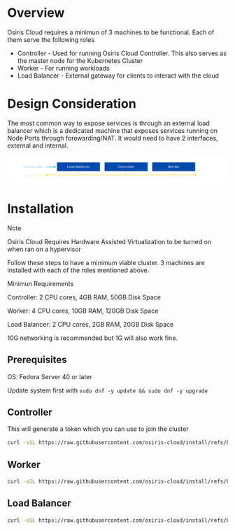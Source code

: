 # Overview

Osiris Cloud requires a minimun of 3 machines to be functional. Each of them serve the following roles

 - Controller - Used for running Osiris Cloud Controller. This also serves as the master node for the Kubernetes Cluster
 - Worker - For running workloads
 - Load Balancer - External gateway for clients to interact with the cloud

# Design Consideration

The most common way to expose services is through an external load balancer which is a dedicated machine that exposes services running on Node Ports through forewarding/NAT. It would need to have 2 interfaces, external and internal.

![Newtork Design](network-design.png)

# Installation

> [!NOTE]
> Osiris Cloud Requires Hardware Assisted Virtualization to be turned on when ran on a hypervisor

Follow these steps to have a minimum viable cluster. 3 machines are installed with each of the roles mentioned above.

Minimun Requirements

Controller: 2 CPU cores, 4GB RAM, 50GB Disk Space

Worker: 4 CPU cores, 10GB RAM, 120GB Disk Space

Load Balancer: 2 CPU cores, 2GB RAM, 20GB Disk Space

10G networking is recommended but 1G will also work fine.

## Prerequisites

OS: Fedora Server 40 or later

Update system first with  `sudo dnf -y update && sudo dnf -y upgrade`


## Controller

This will generate a token which you can use to join the cluster

```bash
curl -sSL https://raw.githubusercontent.com/osiris-cloud/install/refs/heads/main/install.sh | bash -s -- --role controller
```

## Worker

```bash
curl -sSL https://raw.githubusercontent.com/osiris-cloud/install/refs/heads/main/install.sh | bash -s -- --role worker --controller-ip <ip> --token <token>
```

## Load Balancer

```bash
curl -sSL https://raw.githubusercontent.com/osiris-cloud/install/refs/heads/main/install.sh | bash -s -- --role lb --node-ip "ip-1,ip-2,ip-3"
```
